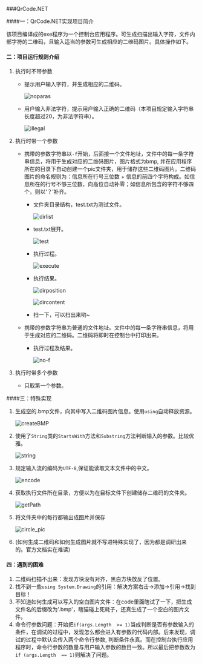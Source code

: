 ###QrCode.NET

####一：QrCode.NET实现项目简介

该项目编译成的exe程序为一个控制台应用程序。可生成扫描出输入字符，文件内部字符的二维码，且输入适当的参数可生成相应的二维码图片。具体操作如下。

#### 二：项目运行规则介绍

1. 执行时不带参数

   * 提示用户输入字符，并生成相应的二维码。

     ![noparas](pic/noparas.png)

   * 用户输入非法字符，提示用户输入正确的二维码（本项目规定输入字符串长度超过20，为非法字符串）。

     ![illegal](pic/illegal.png)

2. 执行时带一个参数

   * 携带的参数字符串以`-f`开始，后面接一个文件地址，文件中的每一条字符串信息，将用于生成对应的二维码图片，图片格式为bmp, 并在应用程序所在的目录下自动创建一个pic文件夹，用于储存这些二维码图片。二维码图片的命名规则为：信息所在行号三位数 + 信息的前四个字符构成。如信息所在的行号不够三位数，向高位自动补零；如信息所包含的字符不够四个，则以‘？’补齐。

     * 文件夹目录结构，test.txt为测试文件。

       ![dirlist](pic/dirlist.png)

     * test.txt展开。

       ![test](pic/test.png)

     * 执行过程。

       ![execute](pic/execute.png)

     * 执行结果。

       ![dirposition](pic/dirposition.png)

       ![dircontent](pic/dircontent.png)

     * 扫一下，可以扫出来哟~

   * 携带的参数字符串为普通的文件地址。文件中的每一条字符串信息，将用于生成对应的二维码。二维码将即时在控制台中打印出来。

     * 执行过程及结果。

       ![no-f](pic/no-f.png)

3. 执行时带多个参数

   * 只取第一个参数。

####三：特殊实现

1. 生成空的.bmp文件，向其中写入二维码图片信息。使用`using`自动释放资源。

   ![createBMP](pic/createBMP.png)

2. 使用了`String`类的`StartsWith`方法和`Substring`方法判断输入的参数。比较优雅。

   ![string](pic/string.png)

3. 规定输入流的编码为`UTF-8`,保证能读取文本文件中的中文。

   ![encode](pic/encode.png)

4. 获取执行文件所在目录，方便以为在目标文件下创建储存二维码的文件夹。

   ![getPath](pic/getPath.png)

5. 将文件夹中的每行都输出成图片并保存

   ![circle_pic](pic/circle_pic.png)

6. (如何生成二维码和如何生成图片就不写进特殊实现了，因为都是调研出来的。官方文档实在难读)

#### 四：遇到的困难

1. 二维码扫描不出来：发现方块没有对齐，黑白方块放反了位置。
2. 找不到一些`using System.Drawing`的引用：解决方案右击->添加->引用->找到目标！
3. 不知道如何生成可以写入的空白图片文件：在code里面瞎试了一下，把生成文件名的后缀改为'.bmp'，瞎猫碰上死耗子，还真生成了一个空白的图片文件。
4. 命令行参数问题：开始把`if(args.Length  >= 1)`当成判断是否有参数输入的条件，在调试的过程中，发现怎么都会进入有参数的代码内部。后来发现，调试的过程中默认会传入两个命令行参数, 判断条件永真。而在控制台执行应用程序时，命令行参数的数量与用户输入参数的数目一致。所以最后把参数改为`if (args.Length  == 1)`则解决了问题。



